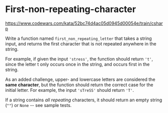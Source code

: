 # First-non-repeating-character
https://www.codewars.com/kata/52bc74d4ac05d0945d00054e/train/csharp

Write a function named ```first_non_repeating_letter``` that takes a string input, 
and returns the first character that is not repeated anywhere in the string.

For example, if given the input ```'stress'```, the function should return ```'t'```, since 
the letter t only occurs once in the string, and occurs first in the string.

As an added challenge, upper- and lowercase letters are considered the **same 
character**, but the function should return the correct case for the initial letter. For example, the input ```'sTreSS'``` should return ```'T'```.

If a string contains *all repeating* characters, it should return an empty string (```""```) 
or ```None``` -- see sample tests.
